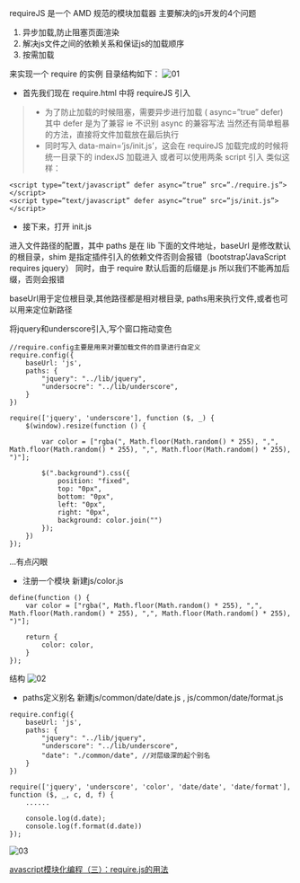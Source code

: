 requireJS 是一个 AMD 规范的模块加载器
主要解决的js开发的4个问题
1. 异步加载,防止阻塞页面渲染
2. 解决js文件之间的依赖关系和保证js的加载顺序
3. 按需加载

来实现一个 require 的实例
目录结构如下：
![01]()

* 首先我们现在 require.html 中将 requireJS 引入

<script type=”text/javascript” defer async=”true” src=”./require.js” data-main=”js/init.js”></script>

> - 为了防止加载的时候阻塞，需要异步进行加载
( async=”true” defer) 其中 defer 是为了兼容 ie 不识别 async 的兼容写法
当然还有简单粗暴的方法，直接将文件加载放在最后执行 
> - 同时写入 data-main=’js/init.js’，这会在 requireJS 加载完成的时候将统一目录下的 indexJS 加载进入
或者可以使用两条 script 引入
类似这样：
```
<script type=”text/javascript” defer async=”true” src=”./require.js”></script>
<script type=”text/javascript” defer async=”true” src=”js/init.js”></script>
```

* 接下来，打开 init.js

进入文件路径的配置，其中 paths 是在 lib 下面的文件地址，baseUrl 是修改默认的根目录，shim 是指定插件引入的依赖文件否则会报错（bootstrap’JavaScript requires jquery）
同时，由于 require 默认后面的后缀是.js 所以我们不能再加后缀，否则会报错

baseUrl用于定位根目录,其他路径都是相对根目录,
paths用来执行文件,或者也可以用来定位新路径

将jquery和underscore引入,写个窗口拖动变色
```
//require.config主要是用来对要加载文件的目录进行自定义
require.config({
    baseUrl: 'js',
    paths: {
        "jquery": "../lib/jquery",
        "undersocre": "../lib/underscore",
    }
})

require(['jquery', 'underscore'], function ($, _) {
    $(window).resize(function () {

        var color = ["rgba(", Math.floor(Math.random() * 255), ",", Math.floor(Math.random() * 255), ",", Math.floor(Math.random() * 255), ")"];

        $(".background").css({
            position: "fixed",
            top: "0px",
            bottom: "0px",
            left: "0px",
            right: "0px",
            background: color.join("")
        });
    })
});
```
...有点闪眼

* 注册一个模块
新建js/color.js
```
define(function () {
    var color = ["rgba(", Math.floor(Math.random() * 255), ",", Math.floor(Math.random() * 255), ",", Math.floor(Math.random() * 255), ")"];

    return {
        color: color,
    }
});
```
结构
![02]()

* paths定义别名
新建js/common/date/date.js , js/common/date/format.js
```
require.config({
    baseUrl: 'js',
    paths: {
        "jquery": "../lib/jquery",
        "underscore": "../lib/underscore",
        "date": "./common/date", //对层级深的起个别名
    }
})

require(['jquery', 'underscore', 'color', 'date/date', 'date/format'], function ($, _, c, d, f) {
    ......

    console.log(d.date);
    console.log(f.format(d.date))
});
```
![03]()


[avascript模块化编程（三）：require.js的用法](http://www.ruanyifeng.com/blog/2012/11/require_js.html)